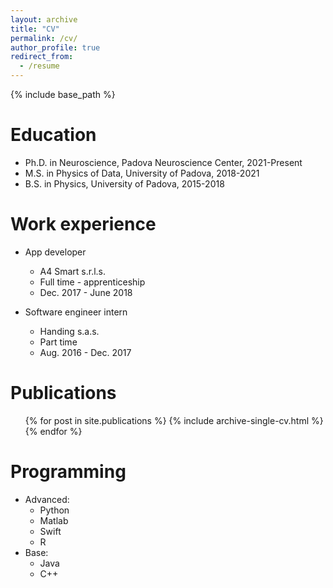 ```yaml
---
layout: archive
title: "CV"
permalink: /cv/
author_profile: true
redirect_from:
  - /resume
---
```


{% include base_path %}

Education
======
* Ph.D. in Neuroscience, Padova Neuroscience Center, 2021-Present
* M.S. in Physics of Data, University of Padova, 2018-2021
* B.S. in Physics, University of Padova, 2015-2018

Work experience
======
* App developer
  * A4 Smart s.r.l.s.
  * Full time - apprenticeship
  * Dec. 2017 - June 2018

* Software engineer intern
  * Handing s.a.s.
  * Part time
  * Aug. 2016 - Dec. 2017

Publications
======
  <ul>{% for post in site.publications %}
    {% include archive-single-cv.html %}
  {% endfor %}</ul>

Programming
======
* Advanced:
  * Python
  * Matlab
  * Swift
  * R
* Base:
  * Java
  * C++
  
<!-- Talks
======
  <ul>{% for post in site.talks %}
    {% include archive-single-talk-cv.html %}
  {% endfor %}</ul>
  
Teaching
======
  <ul>{% for post in site.teaching %}
    {% include archive-single-cv.html %}
  {% endfor %}</ul>
  
Service and leadership
======
* Currently signed in to 43 different slack teams
-->